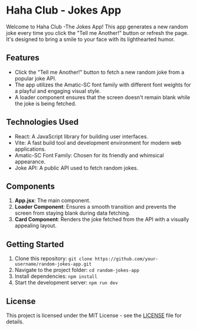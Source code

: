# Haha Club - Jokes App

Welcome to Haha Club -The Jokes App! This app generates a new random joke every time you click the "Tell me Another!" button or refresh the page. It's designed to bring a smile to your face with its lighthearted humor.

## Features

- Click the "Tell me Another!" button to fetch a new random joke from a popular joke API.
- The app utilizes the Amatic-SC font family with different font weights for a playful and engaging visual style.
- A loader component ensures that the screen doesn't remain blank while the joke is being fetched.

## Technologies Used

- React: A JavaScript library for building user interfaces.
- Vite: A fast build tool and development environment for modern web applications.
- Amatic-SC Font Family: Chosen for its friendly and whimsical appearance.
- Joke API: A public API used to fetch random jokes.

## Components

1. **App.jsx**: The main component.
2. **Loader Component**: Ensures a smooth transition and prevents the screen from staying blank during data fetching.
3. **Card Component**: Renders the joke fetched from the API with a visually appealing layout.

## Getting Started

1. Clone this repository: `git clone https://github.com/your-username/random-jokes-app.git`
2. Navigate to the project folder: `cd random-jokes-app`
3. Install dependencies: `npm install`
4. Start the development server: `npm run dev`

## License

This project is licensed under the MIT License - see the [LICENSE](LICENSE) file for details.
